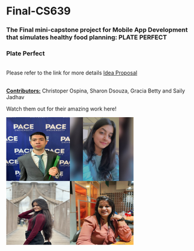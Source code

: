 # Final-CS639

<h3>The Final mini-capstone project for Mobile App Development that simulates healthy food planning: PLATE PERFECT </h3>

<h3> Plate Perfect </h3>

<br/>
Please refer to the link for more details <a href="https://docs.google.com/document/d/1WH4igLCGn2JayA3ci811kjBUjbGURqBT/edit?usp=sharing&ouid=102167781560686034577&rtpof=true&sd=true">Idea Proposal</a>

<br/>
<br/>

<b><ins>Contributors:</b></ins>
Christoper Ospina, Sharon Dsouza, Gracia Betty and Saily Jadhav

Watch them out for their amazing work here!
<br/>

<a href="#"><img src="assets/Chris.jpeg" align="left" height="170px" width="170px" /></a>

<a href="#"><img src="assets/Sharon.jpeg" align="left" height="170px" width="170px" /></a>

<a href="#"><img src="assets/Gracia.jpg" align="left" height="170px" width="170px" /></a>

<a href="#"><img src="assets/Saily.jpeg" align="left" height="170px" width="170px" /></a>
